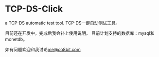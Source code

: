 # TCP-DS-Click
a TCP-DS automatic test tool.  TCP-DS一键自动测试工具。

目前还在开发中，完成后我会补上使用说明。
目前计划支持的数据库：mysql和monetdb。

如有问题欢迎和我讨论<me@co8bit.com>